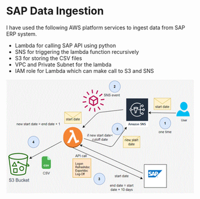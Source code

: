 # SAP Data Ingestion
I have used the following AWS platform services to ingest data from SAP ERP system.

- Lambda for calling SAP API using python
- SNS for triggering the lambda function recursively 
- S3 for storing the CSV files
- VPC and Private Subnet for the lambda 
- IAM role for Lambda which can make call to S3 and SNS


![Architecture Diagram](SAPDataIngestArch.gif)
